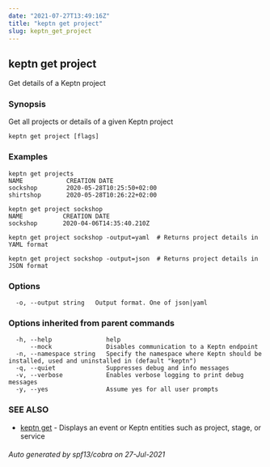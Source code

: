 ```yaml
---
date: "2021-07-27T13:49:16Z"
title: "keptn get project"
slug: keptn_get_project
---
```

## keptn get project

Get details of a Keptn project

### Synopsis

Get all projects or details of a given Keptn project

```
keptn get project [flags]
```

### Examples

```
keptn get projects
NAME            CREATION DATE
sockshop        2020-05-28T10:25:50+02:00
shirtshop       2020-05-28T10:26:22+02:00
	
keptn get project sockshop
NAME           CREATION DATE                 
sockshop       2020-04-06T14:35:40.210Z

keptn get project sockshop -output=yaml  # Returns project details in YAML format

keptn get project sockshop -output=json  # Returns project details in JSON format

```

### Options

```
  -o, --output string   Output format. One of json|yaml
```

### Options inherited from parent commands

```
  -h, --help               help
      --mock               Disables communication to a Keptn endpoint
  -n, --namespace string   Specify the namespace where Keptn should be installed, used and uninstalled in (default "keptn")
  -q, --quiet              Suppresses debug and info messages
  -v, --verbose            Enables verbose logging to print debug messages
  -y, --yes                Assume yes for all user prompts
```

### SEE ALSO

* [keptn get](../keptn_get/)	 - Displays an event or Keptn entities such as project, stage, or service

###### Auto generated by spf13/cobra on 27-Jul-2021
